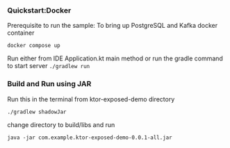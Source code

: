 ### Quickstart:Docker
Prerequisite to run the sample:
To bring up PostgreSQL and Kafka docker container
```
docker compose up
```

Run either from IDE Application.kt main method or run the gradle command to start server
```./gradlew run```

### Build and Run using JAR
Run this in the terminal from ktor-exposed-demo directory
```
./gradlew shadowJar
```
change directory to build/libs and run
```
java -jar com.example.ktor-exposed-demo-0.0.1-all.jar
```